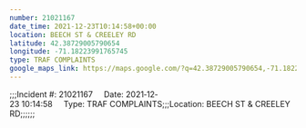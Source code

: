```yaml
---
number: 21021167
date_time: 2021-12-23T10:14:58+00:00
location: BEECH ST & CREELEY RD
latitude: 42.38729005790654
longitude: -71.18223991765745
type: TRAF COMPLAINTS
google_maps_link: https://maps.google.com/?q=42.38729005790654,-71.18223991765745
---
```


;;;Incident #: 21021167     Date: 2021‐12‐23 10:14:58     Type: TRAF COMPLAINTS;;;Location: BEECH ST & CREELEY RD;;;;;;

